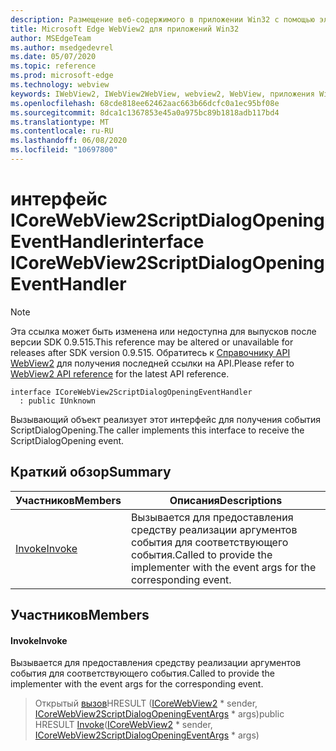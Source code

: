 ```yaml
---
description: Размещение веб-содержимого в приложении Win32 с помощью элемента управления Microsoft Edge WebView2
title: Microsoft Edge WebView2 для приложений Win32
author: MSEdgeTeam
ms.author: msedgedevrel
ms.date: 05/07/2020
ms.topic: reference
ms.prod: microsoft-edge
ms.technology: webview
keywords: IWebView2, IWebView2WebView, webview2, WebView, приложения Win32, Win32, EDGE, ICoreWebView2, ICoreWebView2Controller, элемент управления "веб-браузер", HTML Edge
ms.openlocfilehash: 68cde818ee62462aac663b66dcfc0a1ec95bf08e
ms.sourcegitcommit: 8dca1c1367853e45a0a975bc89b1818adb117bd4
ms.translationtype: MT
ms.contentlocale: ru-RU
ms.lasthandoff: 06/08/2020
ms.locfileid: "10697800"
---
```

# <span data-ttu-id="840c0-104">интерфейс ICoreWebView2ScriptDialogOpeningEventHandler</span><span class="sxs-lookup"><span data-stu-id="840c0-104">interface ICoreWebView2ScriptDialogOpeningEventHandler</span></span> 

> [!NOTE]
> <span data-ttu-id="840c0-105">Эта ссылка может быть изменена или недоступна для выпусков после версии SDK 0.9.515.</span><span class="sxs-lookup"><span data-stu-id="840c0-105">This reference may be altered or unavailable for releases after SDK version 0.9.515.</span></span> <span data-ttu-id="840c0-106">Обратитесь к [Справочнику API WebView2](../../../webview2-api-reference.md) для получения последней ссылки на API.</span><span class="sxs-lookup"><span data-stu-id="840c0-106">Please refer to [WebView2 API reference](../../../webview2-api-reference.md) for the latest API reference.</span></span>

```
interface ICoreWebView2ScriptDialogOpeningEventHandler
  : public IUnknown
```

<span data-ttu-id="840c0-107">Вызывающий объект реализует этот интерфейс для получения события ScriptDialogOpening.</span><span class="sxs-lookup"><span data-stu-id="840c0-107">The caller implements this interface to receive the ScriptDialogOpening event.</span></span>

## <span data-ttu-id="840c0-108">Краткий обзор</span><span class="sxs-lookup"><span data-stu-id="840c0-108">Summary</span></span>

 <span data-ttu-id="840c0-109">Участников</span><span class="sxs-lookup"><span data-stu-id="840c0-109">Members</span></span>                        | <span data-ttu-id="840c0-110">Описания</span><span class="sxs-lookup"><span data-stu-id="840c0-110">Descriptions</span></span>
--------------------------------|---------------------------------------------
[<span data-ttu-id="840c0-111">Invoke</span><span class="sxs-lookup"><span data-stu-id="840c0-111">Invoke</span></span>](#invoke) | <span data-ttu-id="840c0-112">Вызывается для предоставления средству реализации аргументов события для соответствующего события.</span><span class="sxs-lookup"><span data-stu-id="840c0-112">Called to provide the implementer with the event args for the corresponding event.</span></span>

## <span data-ttu-id="840c0-113">Участников</span><span class="sxs-lookup"><span data-stu-id="840c0-113">Members</span></span>

#### <span data-ttu-id="840c0-114">Invoke</span><span class="sxs-lookup"><span data-stu-id="840c0-114">Invoke</span></span> 

<span data-ttu-id="840c0-115">Вызывается для предоставления средству реализации аргументов события для соответствующего события.</span><span class="sxs-lookup"><span data-stu-id="840c0-115">Called to provide the implementer with the event args for the corresponding event.</span></span>

> <span data-ttu-id="840c0-116">Открытый [вызов](#invoke)HRESULT ([ICoreWebView2](icorewebview2.md) \* sender, [ICoreWebView2ScriptDialogOpeningEventArgs](icorewebview2scriptdialogopeningeventargs.md) \* args)</span><span class="sxs-lookup"><span data-stu-id="840c0-116">public HRESULT [Invoke](#invoke)([ICoreWebView2](icorewebview2.md) \* sender, [ICoreWebView2ScriptDialogOpeningEventArgs](icorewebview2scriptdialogopeningeventargs.md) \* args)</span></span>

